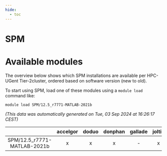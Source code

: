 ```yaml
---
hide:
  - toc
---
```


SPM
===

# Available modules


The overview below shows which SPM installations are available per HPC-UGent Tier-2cluster, ordered based on software version (new to old).

To start using SPM, load one of these modules using a `module load` command like:

```shell
module load SPM/12.5_r7771-MATLAB-2021b
```

*(This data was automatically generated on Tue, 03 Sep 2024 at 16:26:17 CEST)*  

| |accelgor|doduo|donphan|gallade|joltik|shinx|skitty|
| :---: | :---: | :---: | :---: | :---: | :---: | :---: | :---: |
|SPM/12.5_r7771-MATLAB-2021b|x|x|x|-|x|-|x|
